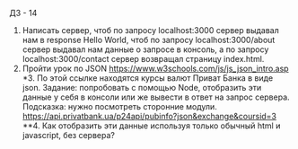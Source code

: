 ДЗ - 14
1. Написать сервер, чтоб по запросу localhost:3000 сервер выдавал нам в response Hello World, чтоб по запросу localhost:3000/about сервер выдавал нам данные о запросе в консоль, а по запросу localhost:3000/contact сервер возвращал страницу index.html.
2. Пройти урок по JSON https://www.w3schools.com/js/js_json_intro.asp
*3. По этой ссылке находятся курсы валют Приват Банка в виде json. Задание: попробовать с помощью Node, отобразить эти данные у себя в консоли или же вывести в ответ на запрос сервера. Подсказка: нужно посмотреть сторонние модули.
https://api.privatbank.ua/p24api/pubinfo?json&exchange&coursid=3
**4. Как отобразить эти данные используя только обычный html и javascript, без сервера?

